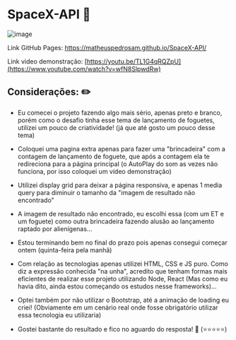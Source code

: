 # SpaceX-API 🚀

![image](https://github.com/matheuspedrosam/SpaceX-API/assets/99772255/fcd59af4-6567-416f-8aec-c73840e5f433)

Link GitHub Pages: https://matheuspedrosam.github.io/SpaceX-API/

Link video demonstração: [https://youtu.be/TL1G4qRQZpU](https://www.youtube.com/watch?v=wfN8SlpwdRw)

## Considerações: ✏️

* Eu comecei o projeto fazendo algo mais sério, apenas preto e branco, porém como o desafio tinha esse tema de lançamento de foguetes, utilizei um pouco de criatividade! (já que até gosto um pouco desse tema)
  
* Coloquei uma pagina extra apenas para fazer uma "brincadeira" com a contagem de lançamento de foguete, que após a contagem ela te redireciona para a página principal (o AutoPlay do som as vezes não funciona, por isso coloquei um vídeo demonstração)

* Utilizei display grid para deixar a página responsiva, e apenas 1 media query para diminuir o tamanho da "imagem de resultado não encontrado"

* A imagem de resultado não encontrado, eu escolhi essa (com um ET e um foguete) como outra brincadeira fazendo alusão ao lançamento raptado por alienígenas...

* Estou terminando bem no final do prazo pois apenas consegui começar ontem (quinta-feira pela manhã)

* Com relação as tecnologias apenas utilizei HTML, CSS e JS puro. Como diz a expressão conhecida "na unha", acredito que tenham formas mais eficientes de realizar esse projeto utilizando Node, React (Mas como eu havia dito, ainda estou começando os estudos nesse frameworks)...

* Optei também por não utilizar o Bootstrap, até a animação de loading eu criei! (Obviamente em um cenário real onde fosse obrigatório utilizar essa tecnologia eu utilizaria)

* Gostei bastante do resultado e fico no aguardo do resposta! 🙂 (⭐⭐⭐⭐⭐)
